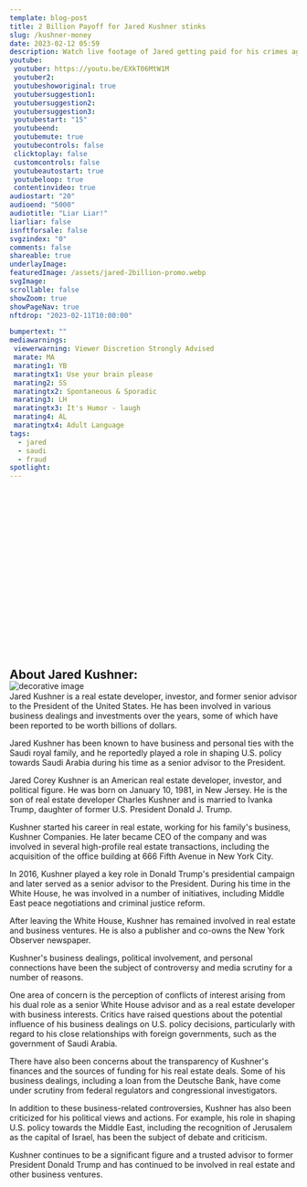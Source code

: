 ```yaml
---
template: blog-post
title: 2 Billion Payoff for Jared Kushner stinks
slug: /kushner-money
date: 2023-02-12 05:59
description: Watch live footage of Jared getting paid for his crimes against our Country
youtube:
 youtuber: https://youtu.be/EXkT06MtW1M
 youtuber2: 
 youtubeshoworiginal: true
 youtubersuggestion1:
 youtubersuggestion2:
 youtubersuggestion3:
 youtubestart: "15"
 youtubeend: 
 youtubemute: true
 youtubecontrols: false
 clicktoplay: false
 customcontrols: false
 youtubeautostart: true
 youtubeloop: true
 contentinvideo: true
audiostart: "20"
audioend: "5000"
audiotitle: "Liar Liar!"
liarliar: false
isnftforsale: false
svgzindex: "0"
comments: false
shareable: true
underlayImage: 
featuredImage: /assets/jared-2billion-promo.webp
svgImage: 
scrollable: false
showZoom: true
showPageNav: true
nftdrop: "2023-02-11T10:00:00"

bumpertext: ""
mediawarnings:
 viewerwarning: Viewer Discretion Strongly Advised
 marate: MA
 marating1: YB
 maratingtx1: Use your brain please
 marating2: SS
 maratingtx2: Spontaneous & Sporadic
 marating3: LH
 maratingtx3: It's Humor - laugh
 marating4: AL
 maratingtx4: Adult Language
tags:
  - jared
  - saudi
  - fraud
spotlight: 
---
```


<div class="contentinside" style="position:relative; aspect-ratio:16/9;  width:100%; border:0px solid white; display:flex; flex-direction:column; justify-content:center;">

<img src="/assets/jared-saudi-money-underlay.webp" alt="decorative image" style="position:absolute; bottom:-70px;" />

<div class="bubble bubble-bottom-left" style="position:absolute; width:; top:45%; left:15vw; display:flex; justify-content:center;backdrop-filter: blur(6px); font-size:110%;
animation: question1 5s ease-in;
animation-delay: 3s;
animation-direction: forwards;
animation-iteration-count:1;
opacity:0;">Thanks for the Intel, J-Dawg! </div>


<div class="bubble bubble-bottom-right" style="position:absolute; width:50vw; top:30%; right:20vw; display:block; justify-content:center; font-size:110%;backdrop-filter: blur(6px);
animation: bubbleBop1 12s ease-in-out;
animation-delay:5.5s;
animation-direction: forwards;
animation-iteration-count:1;
opacity:0;">Anytime! Just glad the Big Guy could be of some use! </div>

<div class="bubble bubble-bottom-left" style="position:absolute; width:; top:45%; left:15vw; display:flex; justify-content:center;backdrop-filter: blur(6px); font-size:110%;
animation: question1 5s ease-in;
animation-delay: 8s;
animation-direction: forwards;
animation-iteration-count:1;
opacity:0;">Yeah, he's my Little Bitch... </div>

</div>

<style>

	  @keyframes question1 {
	0% {  opacity:0;}
	5%{ opacity:1;}
	50%{opacity:1;}
	51% {  opacity:0; }
	100% {  opacity:0;}
  }
  
  @keyframes bubbleBop1 {
	0% {  opacity:0;}
	5%{ opacity:1;}
	50%{opacity:1;}
	51% {  opacity:0; }
	100% {  opacity:0;}
  }


.bubble {
	position: relative;
	font-family: sans-serif;
	font-size: clamp(.7rem, 1.8vw, 2.4rem);
	line-height: 110%;
	min-width: 50vw;
	background: rgba(255, 255, 255, 1);
	text-shadow: 0 0 2x rgba(0, 0, 0, 1);
	border-radius: 40px;
	padding: 2vh 2vw;
	text-align: center;
	color: #000;
  animation:question1;
  filter:drop-shadow(0 0px 16px rgba(0, 0, 0, 1));
  }
  
  .bubble-bottom-left::before {
	content: "";
	width: 0px;
	height: 0px;
	position: absolute;
	border-left: 34px solid #fff;
	border-right: 8px solid transparent;
	border-top: 5px solid #fff;
	border-bottom: 40px solid transparent;
	left: 32px;
	bottom: -44px;
	opacity:1;
  }

  .bubble-bottom-right::before {
	content: "";
	width: 0px;
	height: 0px;
	position: absolute;
	border-right: 34px solid #fff;
	border-left: 8px solid transparent;
	border-top: 5px solid #fff;
	border-bottom: 40px solid transparent;
	right: 32px;
	bottom: -44px;
	opacity:1;
  }

 
  @media (max-width: 48rem) {
	.bubble{
		top:10% !important;
	}
	.bubble-bottom-right{top:13vh !important;}
  }

  
</style>


<div class="contentbody" style="text-align:left !important; margin-top:0;">

## About Jared Kushner:

Jared Kushner is a real estate developer, investor, and former senior advisor to the President of the United States. He has been involved in various business dealings and investments over the years, some of which have been reported to be worth billions of dollars.

Jared Kushner has been known to have business and personal ties with the Saudi royal family, and he reportedly played a role in shaping U.S. policy towards Saudi Arabia during his time as a senior advisor to the President.

Jared Corey Kushner is an American real estate developer, investor, and political figure. He was born on January 10, 1981, in New Jersey. He is the son of real estate developer Charles Kushner and is married to Ivanka Trump, daughter of former U.S. President Donald J. Trump.

Kushner started his career in real estate, working for his family's business, Kushner Companies. He later became CEO of the company and was involved in several high-profile real estate transactions, including the acquisition of the office building at 666 Fifth Avenue in New York City.

In 2016, Kushner played a key role in Donald Trump's presidential campaign and later served as a senior advisor to the President. During his time in the White House, he was involved in a number of initiatives, including Middle East peace negotiations and criminal justice reform.

After leaving the White House, Kushner has remained involved in real estate and business ventures. He is also a publisher and co-owns the New York Observer newspaper.

Kushner's business dealings, political involvement, and personal connections have been the subject of controversy and media scrutiny for a number of reasons.

One area of concern is the perception of conflicts of interest arising from his dual role as a senior White House advisor and as a real estate developer with business interests. Critics have raised questions about the potential influence of his business dealings on U.S. policy decisions, particularly with regard to his close relationships with foreign governments, such as the government of Saudi Arabia.

There have also been concerns about the transparency of Kushner's finances and the sources of funding for his real estate deals. Some of his business dealings, including a loan from the Deutsche Bank, have come under scrutiny from federal regulators and congressional investigators.

In addition to these business-related controversies, Kushner has also been criticized for his political views and actions. For example, his role in shaping U.S. policy towards the Middle East, including the recognition of Jerusalem as the capital of Israel, has been the subject of debate and criticism.

Kushner continues to be a significant figure and a trusted advisor to former President Donald Trump and has continued to be involved in real estate and other business ventures.


</div>